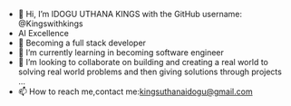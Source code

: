 - 👋 Hi, I’m IDOGU UTHANA KINGS with the GitHub username: @Kingswithkings
- AI Excellence
- 👀 Becoming a full stack developer
- 🌱 I’m currently learning in becoming software engineer
- 💞️ I’m looking to collaborate on building and creating a real world to solving real world problems and then giving solutions through projects  ...
- 📫 How to reach me,contact me:kingsuthanaidogu@gmail.com

<!---
Kingswithkings/Kingswithkings is a ✨ special ✨ repository because its `README.md` (this file) appears on your GitHub profile.
You can click the Preview link to take a look at your changes.
--->
